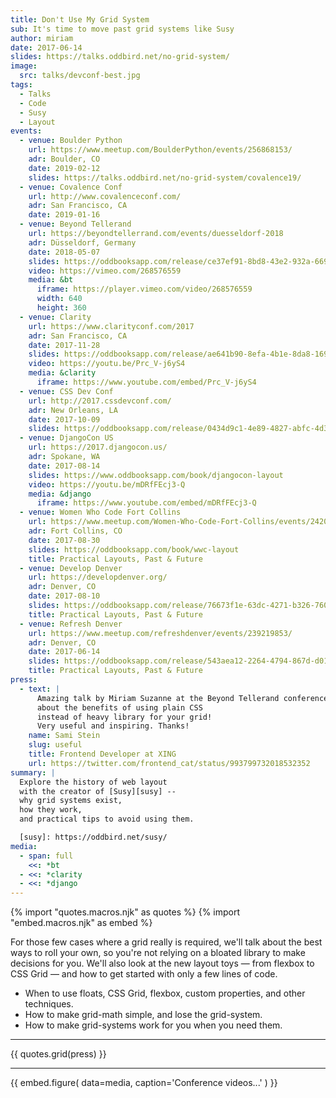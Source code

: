 ```yaml
---
title: Don't Use My Grid System
sub: It's time to move past grid systems like Susy
author: miriam
date: 2017-06-14
slides: https://talks.oddbird.net/no-grid-system/
image:
  src: talks/devconf-best.jpg
tags:
  - Talks
  - Code
  - Susy
  - Layout
events:
  - venue: Boulder Python
    url: https://www.meetup.com/BoulderPython/events/256868153/
    adr: Boulder, CO
    date: 2019-02-12
    slides: https://talks.oddbird.net/no-grid-system/covalence19/
  - venue: Covalence Conf
    url: http://www.covalenceconf.com/
    adr: San Francisco, CA
    date: 2019-01-16
  - venue: Beyond Tellerand
    url: https://beyondtellerrand.com/events/duesseldorf-2018
    adr: Düsseldorf, Germany
    date: 2018-05-07
    slides: https://oddbooksapp.com/release/ce37ef91-8bd8-43e2-932a-66931b4b25ce
    video: https://vimeo.com/268576559
    media: &bt
      iframe: https://player.vimeo.com/video/268576559
      width: 640
      height: 360
  - venue: Clarity
    url: https://www.clarityconf.com/2017
    adr: San Francisco, CA
    date: 2017-11-28
    slides: https://oddbooksapp.com/release/ae641b90-8efa-4b1e-8da8-16940edf420d
    video: https://youtu.be/Prc_V-j6yS4
    media: &clarity
      iframe: https://www.youtube.com/embed/Prc_V-j6yS4
  - venue: CSS Dev Conf
    url: http://2017.cssdevconf.com/
    adr: New Orleans, LA
    date: 2017-10-09
    slides: https://oddbooksapp.com/release/0434d9c1-4e89-4827-abfc-4d3942fa305d
  - venue: DjangoCon US
    url: https://2017.djangocon.us/
    adr: Spokane, WA
    date: 2017-08-14
    slides: https://www.oddbooksapp.com/book/djangocon-layout
    video: https://youtu.be/mDRfFEcj3-Q
    media: &django
      iframe: https://www.youtube.com/embed/mDRfFEcj3-Q
  - venue: Women Who Code Fort Collins
    url: https://www.meetup.com/Women-Who-Code-Fort-Collins/events/242033627/
    adr: Fort Collins, CO
    date: 2017-08-30
    slides: https://oddbooksapp.com/book/wwc-layout
    title: Practical Layouts, Past & Future
  - venue: Develop Denver
    url: https://developdenver.org/
    adr: Denver, CO
    date: 2017-08-10
    slides: https://oddbooksapp.com/release/76673f1e-63dc-4271-b326-76047288a10d
    title: Practical Layouts, Past & Future
  - venue: Refresh Denver
    url: https://www.meetup.com/refreshdenver/events/239219853/
    adr: Denver, CO
    date: 2017-06-14
    slides: https://oddbooksapp.com/release/543aea12-2264-4794-867d-d01fbf3a79c9
    title: Practical Layouts, Past & Future
press:
  - text: |
      Amazing talk by Miriam Suzanne at the Beyond Tellerand conference
      about the benefits of using plain CSS
      instead of heavy library for your grid!
      Very useful and inspiring. Thanks!
    name: Sami Stein
    slug: useful
    title: Frontend Developer at XING
    url: https://twitter.com/frontend_cat/status/993799732018532352
summary: |
  Explore the history of web layout
  with the creator of [Susy][susy] --
  why grid systems exist,
  how they work,
  and practical tips to avoid using them.

  [susy]: https://oddbird.net/susy/
media:
  - span: full
    <<: *bt
  - <<: *clarity
  - <<: *django
---
```

{% import "quotes.macros.njk" as quotes %}
{% import "embed.macros.njk" as embed %}

For those few cases where a grid really is required,
we'll talk about the best ways to roll your own,
so you're not relying on a bloated library to make decisions for you.
We'll also look at the new layout toys —
from flexbox to CSS Grid —
and how to get started with only a few lines of code.

- When to use floats, CSS Grid, flexbox, custom properties, and other techniques.
- How to make grid-math simple, and lose the grid-system.
- How to make grid-systems work for you when you need them.

------

{{ quotes.grid(press) }}

------

{{ embed.figure(
  data=media,
  caption='Conference videos...'
) }}

